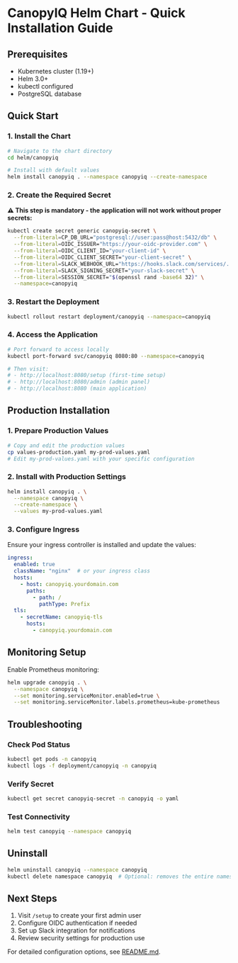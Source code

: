 # CanopyIQ Helm Chart - Quick Installation Guide

## Prerequisites

- Kubernetes cluster (1.19+)
- Helm 3.0+
- kubectl configured
- PostgreSQL database

## Quick Start

### 1. Install the Chart

```bash
# Navigate to the chart directory
cd helm/canopyiq

# Install with default values
helm install canopyiq . --namespace canopyiq --create-namespace
```

### 2. Create the Required Secret

**⚠️ This step is mandatory - the application will not work without proper secrets:**

```bash
kubectl create secret generic canopyiq-secret \
  --from-literal=CP_DB_URL="postgresql://user:pass@host:5432/db" \
  --from-literal=OIDC_ISSUER="https://your-oidc-provider.com" \
  --from-literal=OIDC_CLIENT_ID="your-client-id" \
  --from-literal=OIDC_CLIENT_SECRET="your-client-secret" \
  --from-literal=SLACK_WEBHOOK_URL="https://hooks.slack.com/services/..." \
  --from-literal=SLACK_SIGNING_SECRET="your-slack-secret" \
  --from-literal=SESSION_SECRET="$(openssl rand -base64 32)" \
  --namespace=canopyiq
```

### 3. Restart the Deployment

```bash
kubectl rollout restart deployment/canopyiq --namespace=canopyiq
```

### 4. Access the Application

```bash
# Port forward to access locally
kubectl port-forward svc/canopyiq 8080:80 --namespace=canopyiq

# Then visit:
# - http://localhost:8080/setup (first-time setup)
# - http://localhost:8080/admin (admin panel)
# - http://localhost:8080 (main application)
```

## Production Installation

### 1. Prepare Production Values

```bash
# Copy and edit the production values
cp values-production.yaml my-prod-values.yaml
# Edit my-prod-values.yaml with your specific configuration
```

### 2. Install with Production Settings

```bash
helm install canopyiq . \
  --namespace canopyiq \
  --create-namespace \
  --values my-prod-values.yaml
```

### 3. Configure Ingress

Ensure your ingress controller is installed and update the values:

```yaml
ingress:
  enabled: true
  className: "nginx"  # or your ingress class
  hosts:
    - host: canopyiq.yourdomain.com
      paths:
        - path: /
          pathType: Prefix
  tls:
    - secretName: canopyiq-tls
      hosts:
        - canopyiq.yourdomain.com
```

## Monitoring Setup

Enable Prometheus monitoring:

```bash
helm upgrade canopyiq . \
  --namespace canopyiq \
  --set monitoring.serviceMonitor.enabled=true \
  --set monitoring.serviceMonitor.labels.prometheus=kube-prometheus
```

## Troubleshooting

### Check Pod Status
```bash
kubectl get pods -n canopyiq
kubectl logs -f deployment/canopyiq -n canopyiq
```

### Verify Secret
```bash
kubectl get secret canopyiq-secret -n canopyiq -o yaml
```

### Test Connectivity
```bash
helm test canopyiq --namespace canopyiq
```

## Uninstall

```bash
helm uninstall canopyiq --namespace canopyiq
kubectl delete namespace canopyiq  # Optional: removes the entire namespace
```

## Next Steps

1. Visit `/setup` to create your first admin user
2. Configure OIDC authentication if needed
3. Set up Slack integration for notifications
4. Review security settings for production use

For detailed configuration options, see [README.md](README.md).